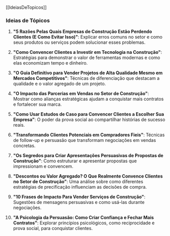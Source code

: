 [[IdeiasDeTopicos]]
### **Ideias de Tópicos**

1. **"5 Razões Pelas Quais Empresas de Construção Estão Perdendo Clientes (E Como Evitar Isso)"**: Explicar erros comuns no setor e como seus produtos ou serviços podem solucionar esses problemas.
    
2. **"Como Convencer Clientes a Investir em Tecnologia na Construção"**: Estratégias para demonstrar o valor de ferramentas modernas e como elas economizam tempo e dinheiro.
    
3. **"O Guia Definitivo para Vender Projetos de Alta Qualidade Mesmo em Mercados Competitivos"**: Técnicas de diferenciação que destacam a qualidade e o valor agregado de um projeto.
    
4. **"O Impacto das Parcerias em Vendas no Setor de Construção"**: Mostrar como alianças estratégicas ajudam a conquistar mais contratos e fortalecer sua marca.
    
5. **"Como Usar Estudos de Caso para Convencer Clientes a Escolher Sua Empresa"**: O poder da prova social ao compartilhar histórias de sucesso reais.
    
6. **"Transformando Clientes Potenciais em Compradores Fieis"**: Técnicas de follow-up e persuasão que transformam negociações em vendas concretas.
    
7. **"Os Segredos para Criar Apresentações Persuasivas de Propostas de Construção"**: Como estruturar e apresentar propostas que impressionam e convencem.
    
8. **"Descontos ou Valor Agregado? O Que Realmente Convence Clientes no Setor de Construção"**: Uma análise sobre como diferentes estratégias de precificação influenciam as decisões de compra.
    
9. **"10 Frases de Impacto Para Vender Serviços de Construção"**: Sugestões de mensagens persuasivas e como usá-las durante negociações.
    
10. **"A Psicologia da Persuasão: Como Criar Confiança e Fechar Mais Contratos"**: Explorar princípios psicológicos, como reciprocidade e prova social, para conquistar clientes.